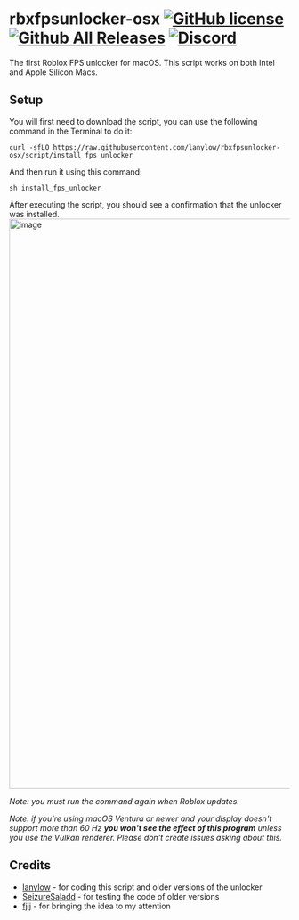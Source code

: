 # rbxfpsunlocker-osx [![GitHub license](https://img.shields.io/github/license/lanylow/rbxfpsunlocker-osx?color=informational)](https://github.com/lanylow/rbxfpsunlocker-osx/blob/main/LICENSE) [![Github All Releases](https://img.shields.io/github/downloads/lanylow/rbxfpsunlocker-osx/total.svg?color=informational)]() [![Discord](https://img.shields.io/badge/chat-discord-informational)](https://discord.gg/MrtJvV5tKv)

The first Roblox FPS unlocker for macOS. This script works  on both Intel and Apple Silicon Macs.

## Setup

You will first need to download the script, you can use the following command in the Terminal to do it:
```
curl -sfLO https://raw.githubusercontent.com/lanylow/rbxfpsunlocker-osx/script/install_fps_unlocker
```
And then run it using this command:
```
sh install_fps_unlocker 
```
After executing the script, you should see a confirmation that the unlocker was installed.
<img width="1024" alt="image" src="https://github.com/lanylow/rbxfpsunlocker-osx/assets/31806776/0db1f1ec-5c78-4514-9849-a520860ae2ca">

*Note: you must run the command again when Roblox updates.*

*Note: if you're using macOS Ventura or newer and your display doesn't support more than 60 Hz **you won't see the effect of this program** unless you use the Vulkan renderer. Please don't create issues asking about this.*

## Credits
 
 - [lanylow](https://github.com/lanylow) - for coding this script and older versions of the unlocker
 - [SeizureSaladd](https://github.com/SeizureSaladd) - for testing the code of older versions
 - [fjij](https://github.com/fjij) - for bringing the idea to my attention
